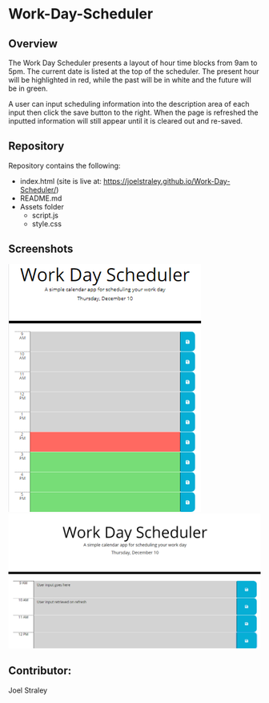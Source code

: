 # Work-Day-Scheduler

## Overview

The Work Day Scheduler presents a layout of hour time blocks from 9am to 5pm. The current date is listed at the top of the scheduler. The present hour will be highlighted in red, while the past will be in white and the future will be in green. 

A user can input scheduling information into the description area of each input then click the save button to the right. When the page is refreshed the inputted information will still appear until it is cleared out and re-saved. 

## Repository

Repository contains the following: 

* index.html (site is live at: https://joelstraley.github.io/Work-Day-Scheduler/)
* README.md
* Assets folder
  * script.js
  * style.css

## Screenshots
![alt text](https://github.com/Joelstraley/Work-Day-Scheduler/blob/main/assets/Work%20Day%20Scheduler%20screenshot%201.png?raw=true)
![alt text](https://raw.githubusercontent.com/Joelstraley/Work-Day-Scheduler/main/assets/Work%20Day%20Scheduler%20screenshot%202.png)


## Contributor: 
Joel Straley
